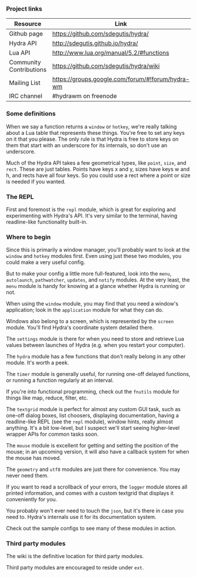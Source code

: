 ### Project links

Resource                 | Link
-------------------------|------------------------------------------
Github page              | https://github.com/sdegutis/hydra/
Hydra API                | http://sdegutis.github.io/hydra/
Lua API                  | http://www.lua.org/manual/5.2/#functions
Community Contributions  | https://github.com/sdegutis/hydra/wiki
Mailing List             | https://groups.google.com/forum/#!forum/hydra-wm
IRC channel              | #hydrawm on freenode


### Some definitions

When we say a function returns a `window` or `hotkey`, we're really
talking about a Lua table that represents these things. You're free to
set any keys on it that you please. The only rule is that Hydra is
free to store keys on them that start with an underscore for its
internals, so don't use an underscore.

Much of the Hydra API takes a few geometrical types, like `point`,
`size`, and `rect`. These are just tables. Points have keys x and y,
sizes have keys w and h, and rects have all four keys. So you could
use a rect where a point or size is needed if you wanted.


### The REPL

First and foremost is the `repl` module, which is great for exploring
and experimenting with Hydra's API. It's very similar to the terminal,
having readline-like functionality built-in.


### Where to begin

Since this is primarily a window manager, you'll probably want to look
at the `window` and `hotkey` modules first. Even using just these two
modules, you could make a very useful config.

But to make your config a little more full-featured, look into the
`menu`, `autolaunch`, `pathwatcher`, `updates`, and `notify`
modules. At the very least, the `menu` module is handy for knowing at
a glance whether Hydra is running or not.

When using the `window` module, you may find that you need a window's
application; look in the `application` module for what they can do.

Windows also belong to a screen, which is represented by the `screen`
module. You'll find Hydra's coordinate system detailed there.

The `settings` module is there for when you need to store and retrieve
Lua values between launches of Hydra (e.g. when you restart your
computer).

The `hydra` module has a few functions that don't really belong in any
other module. It's worth a peek.

The `timer` module is generally useful, for running one-off delayed
functions, or running a function regularly at an interval.

If you're into functional programming, check out the `fnutils` module
for things like map, reduce, filter, etc.

The `textgrid` module is perfect for almost any custom GUI task, such
as one-off dialog boxes, list choosers, displaying documentation,
having a readline-like REPL (see the `repl` module), window hints,
really almost anything. It's a bit low-level, but I suspect we'll
start seeing higher-level wrapper APIs for common tasks soon.

The `mouse` module is excellent for getting and setting the position
of the mouse; in an upcoming version, it will also have a callback
system for when the mouse has moved.

The `geometry` and `utf8` modules are just there for convenience. You
may never need them.

If you want to read a scrollback of your errors, the `logger` module
stores all printed information, and comes with a custom textgrid that
displays it conveniently for you.

You probably won't ever need to touch the `json`, but it's there in
case you need to. Hydra's internals use it for its documentation
system.

Check out the sample configs to see many of these modules in action.


### Third party modules

The wiki is the definitive location for third party modules.

Third party modules are encouraged to reside under `ext`.
